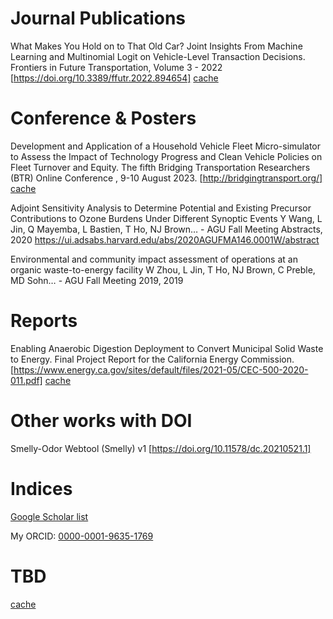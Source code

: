 # Journal Publications

What Makes You Hold on to That Old Car? Joint Insights From Machine Learning and Multinomial Logit on Vehicle-Level Transaction Decisions. Frontiers in Future Transportation, Volume 3 - 2022
[https://doi.org/10.3389/ffutr.2022.894654] 
[cache](rm-copyright-concern-https://tin6150.github.io/publication/doc/2022_Frontiers_ML_Vehicle_Transaction.pdf)


# Conference & Posters

Development and Application of a Household Vehicle Fleet Micro-simulator to Assess the Impact of Technology Progress and Clean Vehicle Policies on Fleet Turnover and Equity. The fifth Bridging Transportation Researchers (BTR) Online Conference , 9-10 August 2023.
[http://bridgingtransport.org/] 
[cache](https://tin6150.github.io/publication/doc/2023_BTR_CV_Sim.pdf)


Adjoint Sensitivity Analysis to Determine Potential and Existing Precursor Contributions to Ozone Burdens Under Different Synoptic Events
Y Wang, L Jin, Q Mayemba, L Bastien, T Ho, NJ Brown… - AGU Fall Meeting Abstracts, 2020
https://ui.adsabs.harvard.edu/abs/2020AGUFMA146.0001W/abstract

Environmental and community impact assessment of operations at an organic waste-to-energy facility
W Zhou, L Jin, T Ho, NJ Brown, C Preble, MD Sohn… - AGU Fall Meeting 2019, 2019



# Reports

Enabling Anaerobic Digestion Deployment to Convert Municipal Solid Waste to Energy. Final Project Report for the California Energy Commission.
[https://www.energy.ca.gov/sites/default/files/2021-05/CEC-500-2020-011.pdf]
[cache](https://tin6150.github.io/publication/doc/2020.CEC-500-2020-011.pdf)


# Other works with DOI

Smelly-Odor Webtool (Smelly) v1
[https://doi.org/10.11578/dc.20210521.1]

# Indices

[Google Scholar list](https://scholar.google.com/citations?hl=en&user=WyNqz4IAAAAJ)

My ORCID: 
[0000-0001-9635-1769](https://orcid.org/0000-0001-9635-1769)


# TBD
[cache](rm-copyright-concern)
